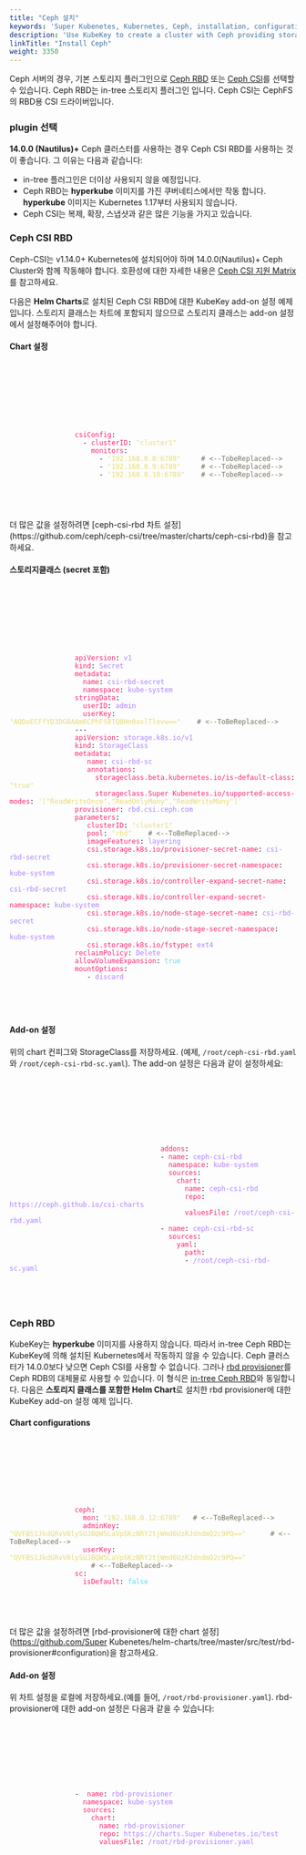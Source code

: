 ```yaml
---
title: "Ceph 설치"
keywords: 'Super Kubenetes, Kubernetes, Ceph, installation, configurations, storage'
description: 'Use KubeKey to create a cluster with Ceph providing storage services.'
linkTitle: "Install Ceph"
weight: 3350
---
```


Ceph 서버의 경우, 기본 스토리지 플러그인으로  [Ceph RBD](https://kubernetes.io/docs/concepts/storage/storage-classes/#ceph-rbd) 또는 [Ceph CSI](https://github.com/ceph/ceph-csi)를 선택할 수 있습니다. Ceph RBD는 in-tree 스토리지 플러그인 입니다. Ceph CSI는 CephFS의 RBD용 CSI 드라이버입니다.

###  plugin 선택  

**14.0.0 (Nautilus)+** Ceph 클러스터를 사용하는 경우 Ceph CSI RBD를 사용하는 것이 좋습니다. 그 이유는 다음과 같습니다:

- in-tree 플러그인은 더이상 사용되지 않을 예정입니다.
- Ceph RBD는 **hyperkube** 이미지를 가진 쿠버네티스에서만 작동 합니다. **hyperkube** 이미지는 Kubernetes 1.17부터 사용되지 않습니다.
- Ceph CSI는 복제, 확장, 스냅샷과 같은 많은 기능을 가지고 있습니다.

### Ceph CSI RBD

Ceph-CSI는 v1.14.0+ Kubernetes에 설치되어야 하며 14.0.0(Nautilus)+ Ceph Cluster와 함께 작동해야 합니다.
호환성에 대한 자세한 내용은 [Ceph CSI 지원 Matrix](https://github.com/ceph/ceph-csi#support-matrix)를 참고하세요. 

다음은 **Helm Charts**로 설치된 Ceph CSI RBD에 대한 KubeKey add-on 설정 예제입니다.
스토리지 클래스는 차트에 포함되지 않으므로 스토리지 클래스는 add-on 설정에서 설정해주어야 합니다.

####  Chart 설정

  <article className="highlight">
    <pre>
        <div className="copy-code-button" title="Copy Code"></div>
        <div className="code-over-div">
          <code>
              <p>
                <span style="color:#f92672">csiConfig</span>: 
                &nbsp;&nbsp;- <span style="color:#f92672">clusterID</span>: <span style="color:#e6db74">"cluster1"</span> 
                <span style="color:#f92672">&nbsp;&nbsp;&nbsp;&nbsp;monitors</span>: 
                &nbsp;&nbsp;&nbsp;&nbsp;&nbsp;&nbsp;- <span style="color:#e6db74">"192.168.0.8:6789"</span><span style="color:#75715e">&nbsp;&nbsp;&nbsp;&nbsp;&nbsp;<span>#</span> &lt;--TobeReplaced--&gt;</span> 
                &nbsp;&nbsp;&nbsp;&nbsp;&nbsp;&nbsp;- <span style="color:#e6db74">"192.168.0.9:6789"</span><span style="color:#75715e">&nbsp;&nbsp;&nbsp;&nbsp;&nbsp;<span>#</span> &lt;--TobeReplaced--&gt;</span> 
                &nbsp;&nbsp;&nbsp;&nbsp;&nbsp;&nbsp;- <span style="color:#e6db74">"192.168.0.10:6789"</span><span style="color:#75715e">&nbsp;&nbsp;&nbsp;&nbsp;<span>#</span> &lt;--TobeReplaced--&gt;</span></p>
          </code>
        </div></pre></article>
더 많은 값을 설정하려면 [ceph-csi-rbd 차트 설정](https://github.com/ceph/ceph-csi/tree/master/charts/ceph-csi-rbd)을 참고하세요.

#### 스토리지클래스 (secret 포함)

  <article className="highlight">
    <pre>
        <div className="copy-code-button" title="Copy Code"></div>
        <div className="code-over-div">
          <code>
              <p>
                <span style="color:#f92672">apiVersion</span>: <span style="color:#ae81ff">v1</span> 
                <span style="color:#f92672">kind</span>: <span style="color:#ae81ff">Secret</span> 
                <span style="color:#f92672">metadata</span>: 
                <span style="color:#f92672">&nbsp;&nbsp;name</span>: <span style="color:#ae81ff">csi-rbd-secret</span> 
                <span style="color:#f92672">&nbsp;&nbsp;namespace</span>: <span style="color:#ae81ff">kube-system</span> 
                <span style="color:#f92672">stringData</span>: 
                <span style="color:#f92672">&nbsp;&nbsp;userID</span>: <span style="color:#ae81ff">admin</span> 
                <span style="color:#f92672">&nbsp;&nbsp;userKey</span>: <span style="color:#e6db74">"AQDoECFfYD3DGBAAm6CPhFS8TQ0Hn0aslTlovw=="</span><span style="color:#75715e">&nbsp;&nbsp;&nbsp;&nbsp;<span>#</span> &lt;--ToBeReplaced--&gt;</span> 
                <span>-</span><span>-</span><span>-</span> 
                <span style="color:#f92672">apiVersion</span>: <span style="color:#ae81ff">storage.k8s.io/v1</span> 
                <span style="color:#f92672">kind</span>: <span style="color:#ae81ff">StorageClass</span> 
                <span style="color:#f92672">metadata</span>: 
                <span style="color:#f92672">&nbsp;&nbsp;&nbsp;name</span>: <span style="color:#ae81ff">csi-rbd-sc</span> 
                <span style="color:#f92672">&nbsp;&nbsp;&nbsp;annotations</span>: 
                <span style="color:#f92672">&nbsp;&nbsp;&nbsp;&nbsp;&nbsp;storageclass.beta.kubernetes.io/is-default-class</span>: <span style="color:#e6db74">"true"</span> 
                <span style="color:#f92672">&nbsp;&nbsp;&nbsp;&nbsp;&nbsp;storageclass.Super Kubenetes.io/supported-access-modes</span>: <span style="color:#e6db74">'["ReadWriteOnce","ReadOnlyMany","ReadWriteMany"]'</span> 
                <span style="color:#f92672">provisioner</span>: <span style="color:#ae81ff">rbd.csi.ceph.com</span> 
                <span style="color:#f92672">parameters</span>: 
                <span style="color:#f92672">&nbsp;&nbsp;&nbsp;clusterID</span>: <span style="color:#e6db74">"cluster1"</span> 
                <span style="color:#f92672">&nbsp;&nbsp;&nbsp;pool</span>: <span style="color:#e6db74">"rbd"</span><span style="color:#75715e">&nbsp;&nbsp;&nbsp;&nbsp;<span>#</span> &lt;--ToBeReplaced--&gt;</span> 
                <span style="color:#f92672">&nbsp;&nbsp;&nbsp;imageFeatures</span>: <span style="color:#ae81ff">layering</span> 
                <span style="color:#f92672">&nbsp;&nbsp;&nbsp;csi.storage.k8s.io/provisioner-secret-name</span>: <span style="color:#ae81ff">csi-rbd-secret</span> 
                <span style="color:#f92672">&nbsp;&nbsp;&nbsp;csi.storage.k8s.io/provisioner-secret-namespace</span>: <span style="color:#ae81ff">kube-system</span> 
                <span style="color:#f92672">&nbsp;&nbsp;&nbsp;csi.storage.k8s.io/controller-expand-secret-name</span>: <span style="color:#ae81ff">csi-rbd-secret</span> 
                <span style="color:#f92672">&nbsp;&nbsp;&nbsp;csi.storage.k8s.io/controller-expand-secret-namespace</span>: <span style="color:#ae81ff">kube-system</span> 
                <span style="color:#f92672">&nbsp;&nbsp;&nbsp;csi.storage.k8s.io/node-stage-secret-name</span>: <span style="color:#ae81ff">csi-rbd-secret</span> 
                <span style="color:#f92672">&nbsp;&nbsp;&nbsp;csi.storage.k8s.io/node-stage-secret-namespace</span>: <span style="color:#ae81ff">kube-system</span> 
                <span style="color:#f92672">&nbsp;&nbsp;&nbsp;csi.storage.k8s.io/fstype</span>: <span style="color:#ae81ff">ext4</span> 
                <span style="color:#f92672">reclaimPolicy</span>: <span style="color:#ae81ff">Delete</span> 
                <span style="color:#f92672">allowVolumeExpansion</span>: <span style="color:#66d9ef">true</span> 
                <span style="color:#f92672">mountOptions</span>: 
                &nbsp;&nbsp;&nbsp;- <span style="color:#ae81ff">discard</span></p>
          </code>
        </div></pre></article>

#### Add-on 설정

위의 chart 컨피그와 StorageClass를 저장하세요. (예제, `/root/ceph-csi-rbd.yaml`와 `/root/ceph-csi-rbd-sc.yaml`). The add-on 설정은 다음과 같이 설정하세요:

   <article className="highlight">
      <pre>
         <div className="copy-code-button" title="Copy Code"></div>
         <div className="code-over-div">
            <code>
               <p>
									<span style="color:#f92672">&nbsp;addons</span>: 
									&nbsp;- <span style="color:#f92672">name</span>: <span style="color:#ae81ff">ceph-csi-rbd</span> 
									<span style="color:#f92672">&nbsp;&nbsp;&nbsp;namespace</span>: <span style="color:#ae81ff">kube-system</span> 
									<span style="color:#f92672">&nbsp;&nbsp;&nbsp;sources</span>: 
									<span style="color:#f92672">&nbsp;&nbsp;&nbsp;&nbsp;&nbsp;chart</span>: 
									<span style="color:#f92672">&nbsp;&nbsp;&nbsp;&nbsp;&nbsp;&nbsp;&nbsp;name</span>: <span style="color:#ae81ff">ceph-csi-rbd</span> 
									<span style="color:#f92672">&nbsp;&nbsp;&nbsp;&nbsp;&nbsp;&nbsp;&nbsp;repo</span>: <span style="color:#ae81ff"><span></span>https://ceph.github.io/csi-charts<span></span></span> 
									<span style="color:#f92672">&nbsp;&nbsp;&nbsp;&nbsp;&nbsp;&nbsp;&nbsp;valuesFile</span>: <span style="color:#ae81ff">/root/ceph-csi-rbd.yaml</span> 
									&nbsp;- <span style="color:#f92672">name</span>: <span style="color:#ae81ff">ceph-csi-rbd-sc</span> 
									<span style="color:#f92672">&nbsp;&nbsp;&nbsp;sources</span>: 
									<span style="color:#f92672">&nbsp;&nbsp;&nbsp;&nbsp;&nbsp;yaml</span>: 
									<span style="color:#f92672">&nbsp;&nbsp;&nbsp;&nbsp;&nbsp;&nbsp;&nbsp;path</span>: 
									&nbsp;&nbsp;&nbsp;&nbsp;&nbsp;&nbsp;&nbsp;- <span style="color:#ae81ff">/root/ceph-csi-rbd-sc.yaml</span></p>
            </code>
         </div></pre></article>

### Ceph RBD

KubeKey는 **hyperkube** 이미지를 사용하지 않습니다. 따라서 in-tree Ceph RBD는 KubeKey에 의해 설치된 Kubernetes에서 작동하지 않을 수 있습니다. Ceph 클러스터가 14.0.0보다 낮으면 Ceph CSI를 사용할 수 없습니다. 그러나 [rbd provisioner](https://github.com/kubernetes-incubator/external-storage/tree/master/ceph/rbd)를 Ceph RDB의 대체물로 사용할 수 있습니다. 이 형식은 [in-tree Ceph RBD](https://kubernetes.io/docs/concepts/storage/storage-classes/#ceph-rbd)와 동일합니다. 
다음은 **스토리지 클래스를 포함한 Helm Chart**로 설치한 rbd provisioner에 대한 KubeKey add-on 설정 예제 입니다.

#### Chart configurations

  <article className="highlight">
    <pre>
        <div className="copy-code-button" title="Copy Code"></div>
        <div className="code-over-div">
          <code>
              <p>
                <span style="color:#f92672">ceph</span>: 
                <span style="color:#f92672">&nbsp;&nbsp;mon</span>: <span style="color:#e6db74">"192.168.0.12:6789"</span><span style="color:#75715e">&nbsp;&nbsp;&nbsp;<span>#</span> &lt;--ToBeReplaced--&gt;</span> 
                <span style="color:#f92672">&nbsp;&nbsp;adminKey</span>: <span style="color:#e6db74">"QVFBS1JkdGRvV0lySUJBQW5LaVpSKzBRY2tjWmd6UzRJdndmQ2c9PQ=="</span>   <span style="color:#75715e">&nbsp;&nbsp;&nbsp;<span>#</span> &lt;--ToBeReplaced--&gt;</span> 
                <span style="color:#f92672">&nbsp;&nbsp;userKey</span>: <span style="color:#e6db74">"QVFBS1JkdGRvV0lySUJBQW5LaVpSKzBRY2tjWmd6UzRJdndmQ2c9PQ=="</span>
                <span style="color:#75715e">&nbsp;&nbsp;&nbsp;&nbsp;<span>#</span> &lt;--ToBeReplaced--&gt;</span> 
                <span style="color:#f92672">sc</span>: 
                <span style="color:#f92672">&nbsp;&nbsp;isDefault</span>: <span style="color:#66d9ef">false</span></p>
          </code>
        </div></pre></article>

더 많은 값을 설정하려면 [rbd-provisioner에 대한 chart 설정](https://github.com/Super Kubenetes/helm-charts/tree/master/src/test/rbd-provisioner#configuration)을 참고하세요.

#### Add-on 설정

위 차트 설정을 로컬에 저장하세요.(예를 들어, `/root/rbd-provisioner.yaml`). rbd-provisioner에 대한 add-on 설정은 다음과 같을 수 있습니다: 
  
  <article className="highlight">
    <pre>
        <div className="copy-code-button" title="Copy Code"></div>
        <div className="code-over-div">
          <code>
              <p>
                <span>-</span> <span style="color:#f92672">&nbsp;name</span>: <span style="color:#ae81ff">rbd-provisioner</span> 
                <span style="color:#f92672">&nbsp;&nbsp;namespace</span>: <span style="color:#ae81ff">kube-system</span> 
                <span style="color:#f92672">&nbsp;&nbsp;sources</span>: 
                <span style="color:#f92672">&nbsp;&nbsp;&nbsp;&nbsp;chart</span>: 
                <span style="color:#f92672">&nbsp;&nbsp;&nbsp;&nbsp;&nbsp;&nbsp;name</span>: <span style="color:#ae81ff">rbd-provisioner</span> 
                <span style="color:#f92672">&nbsp;&nbsp;&nbsp;&nbsp;&nbsp;&nbsp;repo</span>: <span style="color:#ae81ff"><span></span>https://charts.Super Kubenetes.io/test<span></span></span> 
                <span style="color:#f92672">&nbsp;&nbsp;&nbsp;&nbsp;&nbsp;&nbsp;valuesFile</span>: <span style="color:#ae81ff">/root/rbd-provisioner.yaml</span></p>
          </code>
        </div></pre></article>